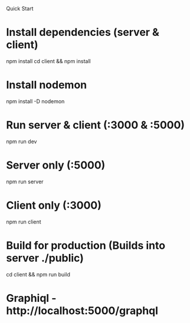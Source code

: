 Quick Start
# Install dependencies (server & client)
npm install
cd client && npm install

# Install nodemon 
npm install -D nodemon

# Run server & client (:3000 & :5000)
npm run dev

# Server only (:5000)
npm run server


# Client only (:3000)
npm run client

# Build for production (Builds into server ./public)
cd client && npm run build

# Graphiql - http://localhost:5000/graphql